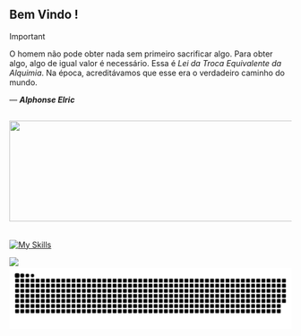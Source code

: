 ## Bem Vindo !

> [!IMPORTANT]
> O homem não pode obter nada sem primeiro sacrificar algo. Para
> obter algo, algo de igual valor é necessário. Essa é
> _Lei da Troca Equivalente da Alquimia_. Na época, acreditávamos que esse era
> o verdadeiro caminho do mundo.
>
> ― ***Alphonse Elric***
##
  <div>
 <a href ="https://github.com/Nvkenin">
   <img height="180em" width="520em" src="https://github-readme-stats.vercel.app/api?username=Nvkenin&show_icons=true&theme=aura">
 </div>

   ##
[![My Skills](https://skillicons.dev/icons?i=kali,linux,obsidian)](https://skillicons.dev)
  <div>
  <a href="https://www.linkedin.com/in/raul-cambiatti-7b5139268/" target="_blank"><img src="https://img.shields.io/badge/-LinkedIn-%230077B5?style=for-the-badge&logo=linkedin&logoColor=white" target="_blank">
  </div>

<picture>
  <source media="(prefers-color-scheme: dark)" srcset="https://raw.githubusercontent.com/platane/platane/output/github-contribution-grid-snake-dark.svg">
  <source media="(prefers-color-scheme: light)" srcset="https://raw.githubusercontent.com/platane/platane/output/github-contribution-grid-snake.svg">
  <img alt="github contribution grid snake animation" src="https://raw.githubusercontent.com/platane/platane/output/github-contribution-grid-snake.svg">
</picture>
